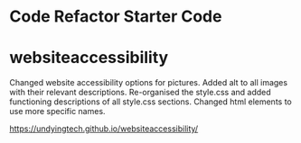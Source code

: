 # Code Refactor Starter Code
# websiteaccessibility
Changed website accessibility options for pictures. Added alt to all images with their relevant descriptions. Re-organised the style.css and added functioning descriptions of all style.css sections. Changed html elements to use more specific names.

https://undyingtech.github.io/websiteaccessibility/